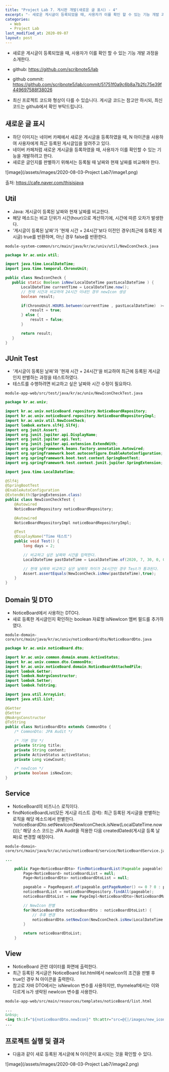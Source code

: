 ```yaml
---
title: "Project Lab 7. 게시판 개발(새로운 글 표시) - 4"
excerpt: "- 새로운 게시글이 등록되었을 때, 사용자가 이를 확인 할 수 있는 기능 개발 과정을 소개한다."
categories:
  - Web
  - Project Lab
last_modified_at: 2020-09-07
layout: post
---
```

- 새로운 게시글이 등록되었을 때, 사용자가 이를 확인 할 수 있는 기능 개발 과정을 소개한다.



- github: <https://github.com/scribnote5/lab>
- github commit: <https://github.com/scribnote5/lab/commit/51751f0a9c6b8a7b2fc75e39f449697588f38026>

- 최신 프로젝트 코드와 형상이 다를 수 있습니다. 게시글 코드는 참고만 하시되, 최신 코드는 github에서 확인 부탁드립니다.



## 새로운 글 표시
- 하단 이미지는 네이버 카페에서 새로운 게시글을 등록하였을 때, N 아이콘을 사용하여 사용자에게 최근 등록된 게시글임을 알려주고 있다.
- 네이버 카페처럼 새로운 게시글을 등록하였을 때, 사용자가 이를 확인할 수 있는 기능을 개발하려고 한다.
- 새로운 글인지를 판별하기 위해서는 등록될 때 날짜와 현재 날짜를 비교해야 한다.

![image](/assets/images/2020-08-03-Project Lab7/image1.png)

출처: <https://cafe.naver.com/thisisjava>



## Util
- Java: 게시글이 등록된 날짜와 현재 날짜를 비교한다.
- 해당 메소드는 비교 단위가 시간(hour)으로 계산하기에, 시간에 따른 오차가 발생한다.
- '게시글이 등록된 날짜'가 '현재 시간 + 24시간'보다 이전인 경우(최근에 등록된 게시글) true를 반환하며, 아닌 경우 false를 반환한다.

```
module-system-common/src/main/java/kr/ac/univ/util/NewIconCheck.java
```

```java
package kr.ac.univ.util;

import java.time.LocalDateTime;
import java.time.temporal.ChronoUnit;

public class NewIconCheck {
   public static Boolean isNew(LocalDateTime pastLocalDateTime ) {
       LocalDateTime currentTime = LocalDateTime.now();
       // 현재 시간과 비교하여 24시간 이내인 경우 newIcon 생성
       boolean result;

       if(ChronoUnit.HOURS.between(currentTime , pastLocalDateTime)  >= -24 ) {
           result = true;
       } else {
           result = false;
       }

       return result;
   }
}
```



## JUnit Test
- '게시글이 등록된 날짜'와 '현재 시간 + 24시간'을 비교하여 최근에 등록된 게시글인지 판별하는 과정을 테스트하였다.
- 테스트를 수행하려면 비교하고 싶은 날짜와 시간 수정이 필요하다.

```
module-app-web/src/test/java/kr/ac/univ/NewIconCheckTest.java
```

```java
package kr.ac.univ;

import kr.ac.univ.noticeBoard.repository.NoticeBoardRepository;
import kr.ac.univ.noticeBoard.repository.NoticeBoardRepositoryImpl;
import kr.ac.univ.util.NewIconCheck;
import lombok.extern.slf4j.Slf4j;
import org.junit.Assert;
import org.junit.jupiter.api.DisplayName;
import org.junit.jupiter.api.Test;
import org.junit.jupiter.api.extension.ExtendWith;
import org.springframework.beans.factory.annotation.Autowired;
import org.springframework.boot.autoconfigure.EnableAutoConfiguration;
import org.springframework.boot.test.context.SpringBootTest;
import org.springframework.test.context.junit.jupiter.SpringExtension;

import java.time.LocalDateTime;

@Slf4j
@SpringBootTest
@EnableAutoConfiguration
@ExtendWith(SpringExtension.class)
public class NewIconCheckTest {
    @Autowired
    NoticeBoardRepository noticeBoardRepository;

    @Autowired
    NoticeBoardRepositoryImpl noticeBoardRepositoryImpl;

    @Test
    @DisplayName("Time 테스트")
    public void Test() {
        long days = 2;

        // 비교하고 싶은 날짜와 시간을 입력한다.
        LocalDateTime pastDateTime = LocalDateTime.of(2020, 7, 30, 0, 0, 0, 0);

        // 현재 날짜와 비교하고 싶은 날짜의 차이가 24시간인 경우 Test가 통과된다.
        Assert.assertEquals(NewIconCheck.isNew(pastDateTime),true);
    }
}
```



## Domain 및 DTO
- NoticeBoard에서 사용하는 DTO다.
- 새로 등록한 게시글인지 확인하는 boolean 자료형 isNewIcon 멤버 필드를 추가하였다.

```
module-domain-core/src/main/java/kr/ac/univ/noticeBoard/dto/NoticeBoardDto.java
```

```java
package kr.ac.univ.noticeBoard.dto;

import kr.ac.univ.common.domain.enums.ActiveStatus;
import kr.ac.univ.common.dto.CommonDto;
import kr.ac.univ.noticeBoard.domain.NoticeBoardAttachedFile;
import lombok.Getter;
import lombok.NoArgsConstructor;
import lombok.Setter;
import lombok.ToString;

import java.util.ArrayList;
import java.util.List;

@Getter
@Setter
@NoArgsConstructor
@ToString
public class NoticeBoardDto extends CommonDto {
    /* CommonDto: JPA Audit */

    /* 기본 정보 */
    private String title;
    private String content;
    private ActiveStatus activeStatus;
    private Long viewCount;

    /* newIcon */
    private boolean isNewIcon;
}
```



## Service
- NoticeBoard의 비즈니스 로직이다. 
- findNoticeBoardList(모든 게시글 리스트 검색): 최근 등록된 게시글을 판별하는 로직을 해당  메소드에서 판별한다. 'noticeBoardDto.setNewIcon(NewIconCheck.isNew(LocalDateTime.now()));' 해당 소스 코드는 JPA Audit을 적용한 다음 createdDated(게시글 등록 날짜)로 변경할 예정이다.

```
module-domain-core/src/main/java/kr/ac/univ/noticeBoard/service/NoticeBoardService.java
```

```java
...

    public Page<NoticeBoardDto> findNoticeBoardList(Pageable pageable) {
        Page<NoticeBoard> noticeBoardList = null;
        Page<NoticeBoardDto> noticeBoardDtoList = null;

        pageable = PageRequest.of(pageable.getPageNumber() <= 0 ? 0 : pageable.getPageNumber() - 1, pageable.getPageSize(), Sort.Direction.DESC, "idx");
        noticeBoardList = noticeBoardRepository.findAll(pageable);
        noticeBoardDtoList = new PageImpl<NoticeBoardDto>(NoticeBoardMapper.INSTANCE.toDto(noticeBoardList.getContent()), pageable, noticeBoardList.getTotalElements());

        // NewIcon 판별
        for(NoticeBoardDto noticeBoardDto : noticeBoardDtoList) {
            // 추후 변경
            noticeBoardDto.setNewIcon(NewIconCheck.isNew(LocalDateTime.now()));
        }

        return noticeBoardDtoList;
    }
```



## View
- NoticeBoard 관련 데이터를 화면에 출력한다.
- 최근 등록된 게시글은 NoticeBoard list.html에서 newIcon의 조건을 판별 후 true인 경우 N 아이콘을 출력한다.
- 참고로 자바 DTO에서는 isNewIcon 변수를 사용하지만, thymeleaf에서는 이와 다르게 is가 생략된 newIcon 변수를 사용한다.

```
module-app-web/src/main/resources/templates/noticeBoard/list.html
```

```html
...
&nbsp;
<img th:if="${noticeBoardDto.newIcon}" th:attr="src=@{|/images/new_icon.png|}" th:style="'width: 15px; height: 15px'" />
...
```



## 프로젝트 실행 및 결과
- 다음과 같이 새로 등록된 게시글에 N 아이콘이 표시되는 것을 확인할 수 있다.

![image](/assets/images/2020-08-03-Project Lab7/image2.png)
